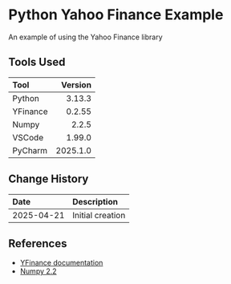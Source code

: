# Python Yahoo Finance Example

An example of using the Yahoo Finance library

## Tools Used

| Tool     |  Version |
|:---------|---------:|
| Python   |   3.13.3 |
| YFinance |   0.2.55 |
| Numpy    |    2.2.5 |
| VSCode   |   1.99.0 |
| PyCharm  | 2025.1.0 |

## Change History

| Date       | Description      |
|:-----------|:-----------------|
| 2025-04-21 | Initial creation |

## References

* [YFinance documentation](https://yfinance-python.org/)
* [Numpy 2.2](https://numpy.org/doc/2.2/)